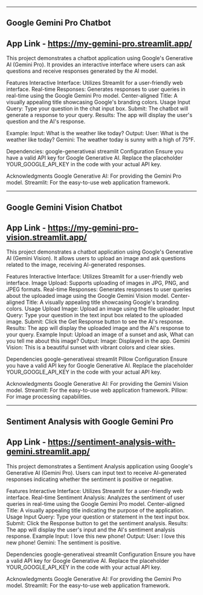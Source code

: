 ---------------------------------
Google Gemini Pro Chatbot
---------------------------------
App Link - https://my-gemini-pro.streamlit.app/
------
This project demonstrates a chatbot application using Google's Generative AI (Gemini Pro). It provides an interactive interface where users can ask questions and receive responses generated by the AI model.

Features
Interactive Interface: Utilizes Streamlit for a user-friendly web interface.
Real-time Responses: Generates responses to user queries in real-time using the Google Gemini Pro model.
Center-aligned Title: A visually appealing title showcasing Google's branding colors.
Usage
Input Query: Type your question in the chat input box.
Submit: The chatbot will generate a response to your query.
Results: The app will display the user's question and the AI's response.

Example:
Input: What is the weather like today?
Output:
User: What is the weather like today?
Gemini: The weather today is sunny with a high of 75°F.

Dependencies:
google-generativeai
streamlit
Configuration
Ensure you have a valid API key for Google Generative AI. Replace the placeholder YOUR_GOOGLE_API_KEY in the code with your actual API key.

Acknowledgments
Google Generative AI: For providing the Gemini Pro model.
Streamlit: For the easy-to-use web application framework.

-----------------------------
Google Gemini Vision Chatbot
-----------------------------
App Link - https://my-gemini-pro-vision.streamlit.app/
--------

This project demonstrates a chatbot application using Google's Generative AI (Gemini Vision). It allows users to upload an image and ask questions related to the image, receiving AI-generated responses.

Features
Interactive Interface: Utilizes Streamlit for a user-friendly web interface.
Image Upload: Supports uploading of images in JPG, PNG, and JPEG formats.
Real-time Responses: Generates responses to user queries about the uploaded image using the Google Gemini Vision model.
Center-aligned Title: A visually appealing title showcasing Google's branding colors.
Usage
Upload Image: Upload an image using the file uploader.
Input Query: Type your question in the text input box related to the uploaded image.
Submit: Click the Get Response button to see the AI's response.
Results: The app will display the uploaded image and the AI's response to your query.
Example
Input: Upload an image of a sunset and ask, What can you tell me about this image?
Output:
Image: Displayed in the app.
Gemini Vision: This is a beautiful sunset with vibrant colors and clear skies.

Dependencies
google-generativeai
streamlit
Pillow
Configuration
Ensure you have a valid API key for Google Generative AI. Replace the placeholder YOUR_GOOGLE_API_KEY in the code with your actual API key.

Acknowledgments
Google Generative AI: For providing the Gemini Vision model.
Streamlit: For the easy-to-use web application framework.
Pillow: For image processing capabilities.

------------
Sentiment Analysis with Google Gemini Pro
------------
App Link - https://sentiment-analysis-with-gemini.streamlit.app/
----------

This project demonstrates a Sentiment Analysis application using Google's Generative AI (Gemini Pro). Users can input text to receive AI-generated responses indicating whether the sentiment is positive or negative.

Features
Interactive Interface: Utilizes Streamlit for a user-friendly web interface.
Real-time Sentiment Analysis: Analyzes the sentiment of user queries in real-time using the Google Gemini Pro model.
Center-aligned Title: A visually appealing title indicating the purpose of the application.
Usage
Input Query: Type your question or statement in the text input box.
Submit: Click the Response button to get the sentiment analysis.
Results: The app will display the user's input and the AI's sentiment analysis response.
Example
Input: I love this new phone!
Output:
User: I love this new phone!
Gemini: The sentiment is positive.

Dependencies
google-generativeai
streamlit
Configuration
Ensure you have a valid API key for Google Generative AI. Replace the placeholder YOUR_GOOGLE_API_KEY in the code with your actual API key.

Acknowledgments
Google Generative AI: For providing the Gemini Pro model.
Streamlit: For the easy-to-use web application framework.
